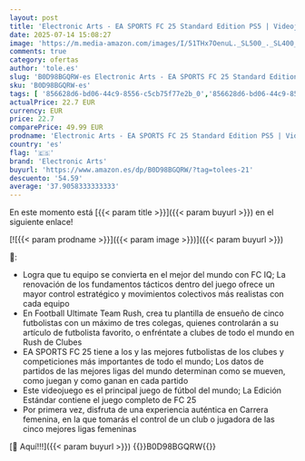 ```yaml
---
layout: post
title: 'Electronic Arts - EA SPORTS FC 25 Standard Edition PS5 | Videojuegos | Castellano'
date: 2025-07-14 15:08:27
image: 'https://m.media-amazon.com/images/I/51THx7OenuL._SL500_._SL400_.jpg'
comments: true
category: ofertas
author: 'tole.es'
slug: 'B0D98BGQRW-es Electronic Arts - EA SPORTS FC 25 Standard Edition PS5 |...'
sku: 'B0D98BGQRW-es'
tags: [ '856628d6-bd06-44c9-8556-c5cb75f77e2b_0','856628d6-bd06-44c9-8556-c5cb75f77e2b_2201','856628d6-bd06-44c9-8556-c5cb75f77e2b_3601','856628d6-bd06-44c9-8556-c5cb75f77e2b_401','Arborist Merchandising Root','Hardware y juegos para PlayStation 5','Juegos para PlayStation 5','Preventa de Videojuegos','Self Service','Special Features Stores','Tienda de consolas y videojuegos infantiles','Videojuegos','Videojuegos más esperados','electronic arts','ps5','🇪🇸', ]
actualPrice: 22.7 EUR
currency: EUR
price: 22.7
comparePrice: 49.99 EUR
prodname: 'Electronic Arts - EA SPORTS FC 25 Standard Edition PS5 | Videojuegos | Castellano'
country: 'es'
flag: '🇪🇸'
brand: 'Electronic Arts'
buyurl: 'https://www.amazon.es/dp/B0D98BGQRW/?tag=tolees-21'
descuento: '54.59'
average: '37.9058333333333'
---
```


En este momento está [{{< param title >}}]({{< param buyurl >}}) en el siguiente enlace!

[![{{< param prodname >}}]({{< param image >}})]({{< param buyurl >}})

🔎:

- Logra que tu equipo se convierta en el mejor del mundo con FC IQ; La renovación de los fundamentos tácticos dentro del juego ofrece un mayor control estratégico y movimientos colectivos más realistas con cada equipo
- En Football Ultimate Team Rush, crea tu plantilla de ensueño de cinco futbolistas con un máximo de tres colegas, quienes controlarán a su artículo de futbolista favorito, o enfréntate a clubes de todo el mundo en Rush de Clubes
- EA SPORTS FC 25 tiene a los y las mejores futbolistas de los clubes y competiciones más importantes de todo el mundo; Los datos de partidos de las mejores ligas del mundo determinan como se mueven, como juegan y como ganan en cada partido
- Este videojuego es el principal juego de fútbol del mundo; La Edición Estándar contiene el juego completo de FC 25
- Por primera vez, disfruta de una experiencia auténtica en Carrera femenina, en la que tomarás el control de un club o jugadora de las cinco mejores ligas femeninas

[🛒 Aquí!!!]({{< param buyurl >}})
{{<world>}}B0D98BGQRW{{</world>}}
